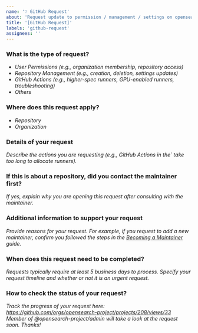 ```yaml
---
name: '❔ GitHub Request'
about: 'Request update to permission / management / settings on opensearch-project GitHub organization and its repositories'
title: '[GitHub Request]'
labels: 'github-request'
assignees: ''
---
```


### What is the type of request?  
* _User Permissions (e.g., organization membership, repository access)_  
* _Repository Management (e.g., creation, deletion, settings updates)_  
* _GitHub Actions (e.g., higher-spec runners, GPU-enabled runners, troubleshooting)_  
* _Others_

### Where does this request apply?  
* _Repository_  
* _Organization_

### Details of your request  
_Describe the actions you are requesting (e.g., GitHub Actions in the`<repository> take too long to allocate runners)._

### If this is about a repository, did you contact the maintainer first?  
_If yes, explain why you are opening this request after consulting with the maintainer._

### Additional information to support your request  
_Provide reasons for your request. For example, if you request to add a new maintainer, confirm you followed the steps in the [Becoming a Maintainer](https://github.com/opensearch-project/.github/blob/main/RESPONSIBILITIES.md#becoming-a-maintainer) guide._

### When does this request need to be completed?  
_Requests typically require at least 5 business days to process. Specify your request timeline and whether or not it is an urgent request._

### How to check the status of your request?  
_Track the progress of your request here: https://github.com/orgs/opensearch-project/projects/208/views/33_  
_Member of @opensearch-project/admin will take a look at the request soon._
_Thanks!_
